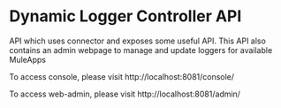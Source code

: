 # Dynamic Logger Controller API

API which uses connector and exposes some useful API. This API also contains an admin webpage to manage and update 
loggers for available MuleApps 

To access console, please visit http://localhost:8081/console/

To access web-admin, please visit http://localhost:8081/admin/


[logo]: change-log-level.gif


 

